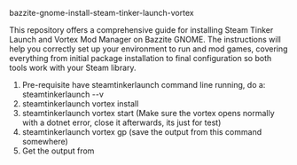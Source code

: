 bazzite-gnome-install-steam-tinker-launch-vortex

This repository offers a comprehensive guide for installing Steam Tinker Launch and Vortex Mod Manager on Bazzite GNOME. The instructions will help you correctly set up your environment to run and mod games, covering everything from initial package installation to final configuration so both tools work with your Steam library.
1. Pre-requisite
   have steamtinkerlaunch command line running, do a:
   steamtinkerlaunch --v
2. steamtinkerlaunch vortex install
3. steamtinkerlaunch vortex start
   (Make sure the vortex opens normally with a dotnet error, close it afterwards, its just for test)
4. steamtinkerlaunch vortex gp
   (save the output from this command somewhere)
5. Get the output from
